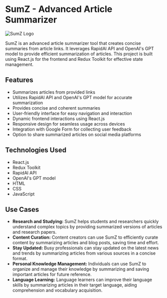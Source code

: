 # SumZ - Advanced Article Summarizer

![SumZ Logo](sumz_logo.png)

SumZ is an advanced article summarizer tool that creates concise summaries from article links. It leverages RapidAl API and OpenAI's GPT model to provide efficient summarization of articles. This project is built using React.js for the frontend and Redux Toolkit for effective state management.

## Features

- Summarizes articles from provided links
- Utilizes RapidAl API and OpenAI's GPT model for accurate summarization
- Provides concise and coherent summaries
- User-friendly interface for easy navigation and interaction
- Dynamic frontend interactions using React.js
- Responsive design for seamless usage across devices
- Integration with Google Form for collecting user feedback
- Option to share summarized articles on social media platforms

## Technologies Used

- React.js
- Redux Toolkit
- RapidAl API
- OpenAI's GPT model
- HTML
- CSS
- JavaScript

## Use Cases

- **Research and Studying:** SumZ helps students and researchers quickly understand complex topics by providing summarized versions of articles and research papers.
- **Content Curation:** Content creators can use SumZ to efficiently curate content by summarizing articles and blog posts, saving time and effort.
- **Stay Updated:** Busy professionals can stay updated on the latest news and trends by summarizing articles from various sources in a concise format.
- **Personal Knowledge Management:** Individuals can use SumZ to organize and manage their knowledge by summarizing and saving important articles for future reference.
- **Language Learning:** Language learners can improve their language skills by summarizing articles in their target language, aiding comprehension and vocabulary acquisition.

